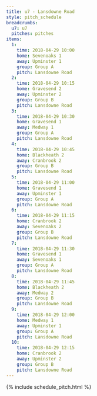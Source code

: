 ```yaml
---
title: u7 - Lansdowne Road
style: pitch_schedule
breadcrumbs:
  u7: u7
  pitches: pitches
items:
  1:
    time: 2018-04-29 10:00
    home: Sevenoaks 1
    away: Upminster 1
    group: Group A
    pitch: Lansdowne Road
  2:
    time: 2018-04-29 10:15
    home: Gravesend 2
    away: Upminster 2
    group: Group B
    pitch: Lansdowne Road
  3:
    time: 2018-04-29 10:30
    home: Gravesend 1
    away: Medway 1
    group: Group A
    pitch: Lansdowne Road
  4:
    time: 2018-04-29 10:45
    home: Blackheath 2
    away: Cranbrook 2
    group: Group B
    pitch: Lansdowne Road
  5:
    time: 2018-04-29 11:00
    home: Gravesend 1
    away: Upminster 1
    group: Group A
    pitch: Lansdowne Road
  6:
    time: 2018-04-29 11:15
    home: Cranbrook 2
    away: Sevenoaks 2
    group: Group B
    pitch: Lansdowne Road
  7:
    time: 2018-04-29 11:30
    home: Gravesend 1
    away: Sevenoaks 1
    group: Group A
    pitch: Lansdowne Road
  8:
    time: 2018-04-29 11:45
    home: Blackheath 2
    away: Medway 2
    group: Group B
    pitch: Lansdowne Road
  9:
    time: 2018-04-29 12:00
    home: Medway 1
    away: Upminster 1
    group: Group A
    pitch: Lansdowne Road
  10:
    time: 2018-04-29 12:15
    home: Cranbrook 2
    away: Upminster 2
    group: Group B
    pitch: Lansdowne Road
---
```


{% include schedule_pitch.html %}
